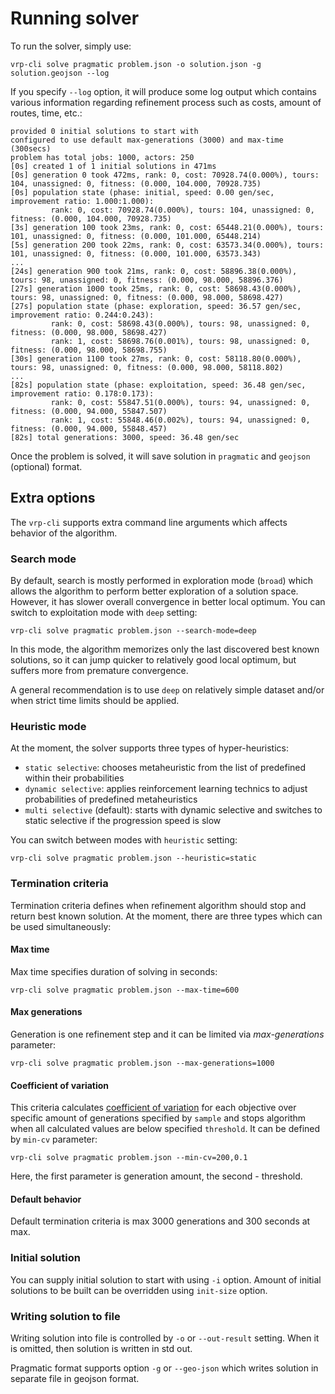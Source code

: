 # Running solver

To run the solver, simply use:

    vrp-cli solve pragmatic problem.json -o solution.json -g solution.geojson --log

If you specify `--log` option, it will produce some log output which contains various information regarding refinement
process such as costs, amount of routes, time, etc.:

```
provided 0 initial solutions to start with
configured to use default max-generations (3000) and max-time (300secs)
problem has total jobs: 1000, actors: 250
[0s] created 1 of 1 initial solutions in 471ms
[0s] generation 0 took 472ms, rank: 0, cost: 70928.74(0.000%), tours: 104, unassigned: 0, fitness: (0.000, 104.000, 70928.735)
[0s] population state (phase: initial, speed: 0.00 gen/sec, improvement ratio: 1.000:1.000):
         rank: 0, cost: 70928.74(0.000%), tours: 104, unassigned: 0, fitness: (0.000, 104.000, 70928.735)
[3s] generation 100 took 23ms, rank: 0, cost: 65448.21(0.000%), tours: 101, unassigned: 0, fitness: (0.000, 101.000, 65448.214)
[5s] generation 200 took 22ms, rank: 0, cost: 63573.34(0.000%), tours: 101, unassigned: 0, fitness: (0.000, 101.000, 63573.343)
...
[24s] generation 900 took 21ms, rank: 0, cost: 58896.38(0.000%), tours: 98, unassigned: 0, fitness: (0.000, 98.000, 58896.376)
[27s] generation 1000 took 25ms, rank: 0, cost: 58698.43(0.000%), tours: 98, unassigned: 0, fitness: (0.000, 98.000, 58698.427)
[27s] population state (phase: exploration, speed: 36.57 gen/sec, improvement ratio: 0.244:0.243):
         rank: 0, cost: 58698.43(0.000%), tours: 98, unassigned: 0, fitness: (0.000, 98.000, 58698.427)
         rank: 1, cost: 58698.76(0.001%), tours: 98, unassigned: 0, fitness: (0.000, 98.000, 58698.755)
[30s] generation 1100 took 27ms, rank: 0, cost: 58118.80(0.000%), tours: 98, unassigned: 0, fitness: (0.000, 98.000, 58118.802)
...
[82s] population state (phase: exploitation, speed: 36.48 gen/sec, improvement ratio: 0.178:0.173):
         rank: 0, cost: 55847.51(0.000%), tours: 94, unassigned: 0, fitness: (0.000, 94.000, 55847.507)
         rank: 1, cost: 55848.46(0.002%), tours: 94, unassigned: 0, fitness: (0.000, 94.000, 55848.457)
[82s] total generations: 3000, speed: 36.48 gen/sec
```
Once the problem is solved, it will save solution in `pragmatic` and `geojson` (optional) format.

## Extra options

The `vrp-cli` supports extra command line arguments which affects behavior of the algorithm.


### Search mode

By default, search is mostly performed in exploration mode (`broad`) which allows the algorithm to perform better
exploration of a solution space. However, it has slower overall convergence in better local optimum.
You can switch to exploitation mode with `deep` setting:

    vrp-cli solve pragmatic problem.json --search-mode=deep

In this mode, the algorithm memorizes only the last discovered best known solutions, so it can jump quicker to relatively
good local optimum, but suffers more from premature convergence.

A general recommendation is to use `deep` on relatively simple dataset and/or when strict time limits should be applied.


### Heuristic mode

At the moment, the solver supports three types of hyper-heuristics:

* `static selective`: chooses metaheuristic from the list of predefined within their probabilities
* `dynamic selective`: applies reinforcement learning technics to adjust probabilities of predefined metaheuristics
* `multi selective` (default): starts with dynamic selective and switches to static selective if the progression speed is slow

You can switch between modes with `heuristic` setting:

    vrp-cli solve pragmatic problem.json --heuristic=static


### Termination criteria

Termination criteria defines when refinement algorithm should stop and return best known solution. At the moment, there
are three types which can be used simultaneously:


#### Max time

Max time specifies duration of solving in seconds:

    vrp-cli solve pragmatic problem.json --max-time=600


#### Max generations

Generation is one refinement step and it can be limited via _max-generations_ parameter:

    vrp-cli solve pragmatic problem.json --max-generations=1000


#### Coefficient of variation

This criteria calculates [coefficient of variation](https://en.wikipedia.org/wiki/Coefficient_of_variation) for each
objective over specific amount of generations specified by `sample` and stops algorithm when all calculated values are
below specified `threshold`. It can be defined by `min-cv` parameter:

    vrp-cli solve pragmatic problem.json --min-cv=200,0.1

Here, the first parameter is generation amount, the second - threshold.


#### Default behavior

Default termination criteria is max 3000 generations and 300 seconds at max.


### Initial solution

You can supply initial solution to start with using `-i` option. Amount of initial solutions to be built can be
overridden using `init-size` option.


### Writing solution to file

Writing solution into file is controlled by `-o` or `--out-result` setting. When it is omitted, then solution is written
in std out.

Pragmatic format supports option `-g` or `--geo-json` which writes solution in separate file in geojson format.
